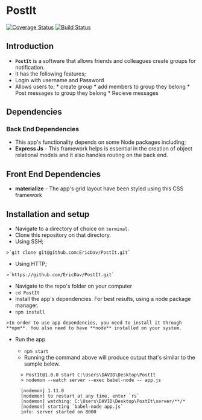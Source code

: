 # PostIt

[![Coverage Status](https://coveralls.io/repos/github/EricDav/PostIt/badge.svg?branch=development)](https://coveralls.io/github/EricDav/PostIt?branch=development)  [![Build Status](https://travis-ci.org/EricDav/PostIt.svg?branch=development)](https://travis-ci.org/EricDav/PostIt)

## Introduction
*  **`PostIt`** is a software that allows friends and colleagues create groups for              notification.
*  It has the following features;
  *  Login with username and Password
  *  Allows users to;
    *  create group
    *  add members to group they belong
    *  Post messages to group they belong
    *  Recieve messages

## Dependencies

### Back End Dependencies
*  This app's functionality depends on some Node packages including;
  *  **Express Js** - This framework helps is essential in the creation of  object relational models and it also handles routing on the back end.
  
## Front End Dependencies
*  **materialize** - The app's grid layout have been styled using this CSS framework

## Installation and setup
*  Navigate to a directory of choice on `terminal`.
*  Clone this repository on that directory.
  *  Using SSH;

    >`git clone git@github.com:EricDav/PostIt.git`

  *  Using HTTP;

    >`https://github.com/EricDav/PostIt.git`

*  Navigate to the repo's folder on your computer
  *  `cd PostIt`
*  Install the app's dependencies. For best results, using a node package manager.
  *  `npm install`

    >In order to use app dependencies, you need to install it through **npm**. You also need to have **node** installed on your system.

* Run the app
  *  `npm start`
  *  Running the command above will produce output that's similar to the sample below.

  ```
    > PostIt@1.0.0 start C:\Users\DAVID\Desktop\PostIt
    > nodemon --watch server --exec babel-node -- app.js

    [nodemon] 1.11.0
    [nodemon] to restart at any time, enter `rs`
    [nodemon] watching: C:\Users\DAVID\Desktop\PostIt\server/**/*
    [nodemon] starting `babel-node app.js`
    info: server started on 8000
  ```
